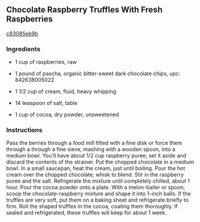 ## Chocolate Raspberry Truffles With Fresh Raspberries

[c83085eb9b](http://www.food.com/recipe/chocolate-raspberry-truffles-with-fresh-raspberries-363482)

### Ingredients

 - 1 cup of raspberries, raw

 - 1 pound of pascha, organic bitter-sweet dark chocolate chips, upc: 842638005022

 - 1 1/2 cup of cream, fluid, heavy whipping

 - 14 teaspoon of salt, table

 - 1 cup of cocoa, dry powder, unsweetened

### Instructions

Pass the berries through a food mill fitted with a fine disk or force them through a through a fine sieve, mashing with a wooden spoon, into a medium bowl. You'll have about 1/2 cup raspberry puree; set it aside and discard the contents of the strainer. Put the chopped chocolate in a medium bowl. In a small saucepan, heat the cream, just until boiling. Pour the hot cream over the chopped chocolate; whisk to blend. Stir in the raspberry puree and the salt. Refrigerate the mixture until completely chilled, about 1 hour. Pour the cocoa powder onto a plate. With a melon-baller or spoon, scoop the chocolate-raspberry mixture and shape it into 1-inch balls. If the truffles are very soft, put them on a baking sheet and refrigerate briefly to firm. Roll the shaped truffles in the cocoa, coating them thoroughly. If sealed and refrigerated, these truffles will keep for about 1 week.